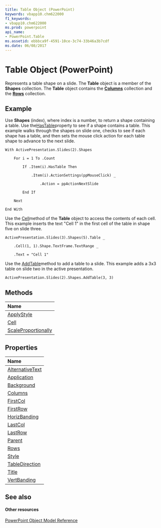 ```yaml
---
title: Table Object (PowerPoint)
keywords: vbapp10.chm622000
f1_keywords:
- vbapp10.chm622000
ms.prod: powerpoint
api_name:
- PowerPoint.Table
ms.assetid: ebbbca9f-4591-10ce-3c74-33b46a3b7cdf
ms.date: 06/08/2017
---
```



# Table Object (PowerPoint)

Represents a table shape on a slide. The  **Table** object is a member of the **Shapes** collection. The **Table** object contains the **[Columns](http://msdn.microsoft.com/library/ba2fb830-bb60-b259-3a3f-1281f77d6368%28Office.15%29.aspx)** collection and the **[Rows](rows-object-powerpoint.md)** collection.


## Example

Use  **Shapes** (index), where index is a number, to return a shape containing a table. Use the[HasTable](http://msdn.microsoft.com/library/fa38891a-e915-3a5c-4169-3c14e5e7136e%28Office.15%29.aspx)property to see if a shape contains a table. This example walks through the shapes on slide one, checks to see if each shape has a table, and then sets the mouse click action for each table shape to advance to the next slide.


```
With ActivePresentation.Slides(2).Shapes

    For i = 1 To .Count

        If .Item(i).HasTable Then

            .Item(i).ActionSettings(ppMouseClick) _

                .Action = ppActionNextSlide

        End If

    Next

End With
```

Use the [Cell](http://msdn.microsoft.com/library/31a2908b-7a33-994d-860a-e01da62729e7%28Office.15%29.aspx)method of the  **Table** object to access the contents of each cell. This example inserts the text "Cell 1" in the first cell of the table in shape five on slide three.




```
ActivePresentation.Slides(3).Shapes(5).Table _

    .Cell(1, 1).Shape.TextFrame.TextRange _

    .Text = "Cell 1"
```

Use the [AddTable](http://msdn.microsoft.com/library/77ce193e-10f7-25f4-a6f8-99d7d2b781ad%28Office.15%29.aspx)method to add a table to a slide. This example adds a 3x3 table on slide two in the active presentation.




```
ActivePresentation.Slides(2).Shapes.AddTable(3, 3)
```


## Methods



|**Name**|
|:-----|
|[ApplyStyle](http://msdn.microsoft.com/library/3e03bee2-d066-8687-f0cb-3b2460f44bbf%28Office.15%29.aspx)|
|[Cell](http://msdn.microsoft.com/library/31a2908b-7a33-994d-860a-e01da62729e7%28Office.15%29.aspx)|
|[ScaleProportionally](http://msdn.microsoft.com/library/1c703fe7-d657-5588-1991-23304a5b2bda%28Office.15%29.aspx)|

## Properties



|**Name**|
|:-----|
|[AlternativeText](http://msdn.microsoft.com/library/db35ce8c-0115-4e72-db25-3d555242aee4%28Office.15%29.aspx)|
|[Application](http://msdn.microsoft.com/library/7284f690-269f-f9fb-5898-99db1b47e5f2%28Office.15%29.aspx)|
|[Background](http://msdn.microsoft.com/library/160ff59b-fe7e-16dd-4cf5-21f270e56ffc%28Office.15%29.aspx)|
|[Columns](http://msdn.microsoft.com/library/0645fa19-d5a2-1f4c-ae15-9623925d39bc%28Office.15%29.aspx)|
|[FirstCol](http://msdn.microsoft.com/library/34eb7612-f3df-3cbb-4a51-911bdcd065ab%28Office.15%29.aspx)|
|[FirstRow](http://msdn.microsoft.com/library/49a38e0b-7f30-b89f-7ee1-e45d60c2270f%28Office.15%29.aspx)|
|[HorizBanding](http://msdn.microsoft.com/library/58d864a2-6a5e-2860-b656-f7dc06d05de0%28Office.15%29.aspx)|
|[LastCol](http://msdn.microsoft.com/library/cf06f919-4092-8a8e-3fed-74456a507dd9%28Office.15%29.aspx)|
|[LastRow](http://msdn.microsoft.com/library/b3cf6345-42bf-f371-3e70-f4d62b11f15d%28Office.15%29.aspx)|
|[Parent](http://msdn.microsoft.com/library/1c873300-6a8d-bdd7-ff69-aa0ffc9aa157%28Office.15%29.aspx)|
|[Rows](http://msdn.microsoft.com/library/f7003d61-62d4-8d00-15c5-d9a2c5d57625%28Office.15%29.aspx)|
|[Style](http://msdn.microsoft.com/library/04a1e090-8d1e-95b8-2ea3-306db29be866%28Office.15%29.aspx)|
|[TableDirection](http://msdn.microsoft.com/library/3fbb1c4b-6cdb-f97e-7b85-c41897bc5ced%28Office.15%29.aspx)|
|[Title](http://msdn.microsoft.com/library/bbaf0307-22ce-d6d7-8996-ff7758bffab3%28Office.15%29.aspx)|
|[VertBanding](http://msdn.microsoft.com/library/dff08449-332d-34af-37e4-2e0a3edff069%28Office.15%29.aspx)|

## See also


#### Other resources


[PowerPoint Object Model Reference](http://msdn.microsoft.com/library/00acd64a-5896-0459-39af-98df2849849e%28Office.15%29.aspx)
